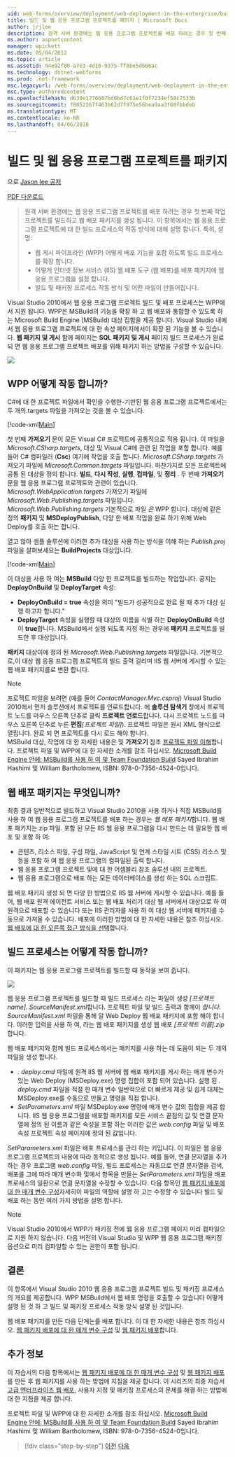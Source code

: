 ```yaml
---
uid: web-forms/overview/deployment/web-deployment-in-the-enterprise/building-and-packaging-web-application-projects
title: 빌드 및 웹 응용 프로그램 프로젝트를 패키지 | Microsoft Docs
author: jrjlee
description: 원격 서버 환경에는 웹 응용 프로그램 프로젝트를 배포 하려는 경우 첫 번째 작업 프로젝트를 빌드하고 웹 배포 팩을 생성 하는 중...
ms.author: aspnetcontent
manager: wpickett
ms.date: 05/04/2012
ms.topic: article
ms.assetid: 94e92f80-a7e3-4d18-9375-ff8be5d666ac
ms.technology: dotnet-webforms
ms.prod: .net-framework
msc.legacyurl: /web-forms/overview/deployment/web-deployment-in-the-enterprise/building-and-packaging-web-application-projects
msc.type: authoredcontent
ms.openlocfilehash: d630e1776607bd0bd7c61e1f0f7234ef58c7533b
ms.sourcegitcommit: f8852267f463b62d7f975e56bea9aa3f68fbbdeb
ms.translationtype: MT
ms.contentlocale: ko-KR
ms.lasthandoff: 04/06/2018
---
```

<a name="building-and-packaging-web-application-projects"></a>빌드 및 웹 응용 프로그램 프로젝트를 패키지
====================
으로 [Jason lee 공저](https://github.com/jrjlee)

[PDF 다운로드](https://msdnshared.blob.core.windows.net/media/MSDNBlogsFS/prod.evol.blogs.msdn.com/CommunityServer.Blogs.Components.WeblogFiles/00/00/00/63/56/8130.DeployingWebAppsInEnterpriseScenarios.pdf)

> 원격 서버 환경에는 웹 응용 프로그램 프로젝트를 배포 하려는 경우 첫 번째 작업 프로젝트를 빌드하고 웹 배포 패키지를 생성 됩니다. 이 항목에서는 웹 응용 프로그램 프로젝트에 대 한 빌드 프로세스의 작동 방식에 대해 설명 합니다. 특히, 설명:
> 
> - 웹 게시 파이프라인 (WPP) 어떻게 배포 기능을 포함 하도록 빌드 프로세스를 확장 합니다.
> - 어떻게 인터넷 정보 서비스 (IIS) 웹 배포 도구 (웹 배포)를 배포 패키지에 웹 응용 프로그램을 설정 합니다.
> - 빌드 및 패키징 프로세스 작동 방식 및 어떤 파일이 만들어집니다.


Visual Studio 2010에서 웹 응용 프로그램 프로젝트 빌드 및 배포 프로세스는 WPP에서 지원 됩니다. WPP은 MSBuild의 기능을 확장 하 고 웹 배포와 통합할 수 있도록 하는 Microsoft Build Engine (MSBuild) 대상 집합을 제공 합니다. Visual Studio 내에서 웹 응용 프로그램 프로젝트에 대 한 속성 페이지에서이 확장 된 기능을 볼 수 있습니다. **웹 패키지 및 게시** 함께 페이지는 **SQL 패키지 및 게시** 페이지 빌드 프로세스가 완료 되 면 웹 응용 프로그램 프로젝트 배포를 위해 패키지 하는 방법을 구성할 수 있습니다.

![](building-and-packaging-web-application-projects/_static/image1.png)

## <a name="how-does-the-wpp-work"></a>WPP 어떻게 작동 합니까?

C#에 대 한 프로젝트 파일에서 확인을 수행한-기반된 웹 응용 프로그램 프로젝트에서는 두 개의.targets 파일을 가져오는 것을 볼 수 있습니다.


[!code-xml[Main](building-and-packaging-web-application-projects/samples/sample1.xml)]


첫 번째 **가져오기** 문이 모든 Visual C# 프로젝트에 공통적으로 적용 됩니다. 이 파일을 *Microsoft.CSharp.targets*, 대상 및 Visual C#에 관련 된 작업을 포함 합니다. 예를 들어 C# 컴파일러 (**Csc**) 여기에 작업을 호출 합니다. *Microsoft.CSharp.targets* 가져오기 파일에 *Microsoft.Common.targets* 파일입니다. 마찬가지로 모든 프로젝트에 공통 된 대상을 정의 합니다. **빌드**, **다시 작성**, **실행**, **컴파일**, 및 **정리** . 두 번째 **가져오기** 문을 웹 응용 프로그램 프로젝트와 관련이 있습니다. *Microsoft.WebApplication.targets* 가져오기 파일에 *Microsoft.Web.Publishing.targets* 파일입니다. *Microsoft.Web.Publishing.targets* 기본적으로 파일 *은* WPP 합니다. 대상에 같은 정의 **패키지** 및 **MSDeployPublish**, 다양 한 배포 작업을 완료 하기 위해 Web Deploy를 호출 하는 합니다.

열고 않아 샘플 솔루션에 이러한 추가 대상을 사용 하는 방식을 이해 하는 *Publish.proj* 파일을 살펴보세요는 **BuildProjects** 대상입니다.


[!code-xml[Main](building-and-packaging-web-application-projects/samples/sample2.xml)]


이 대상을 사용 하 여는 **MSBuild** 다양 한 프로젝트를 빌드하는 작업입니다. 공지는 **DeployOnBuild** 및 **DeployTarget** 속성:

- **DeployOnBuild = true** 속성을 의미 "빌드가 성공적으로 완료 될 때 추가 대상 실행 하고자 합니다."
- **DeployTarget** 속성을 실행할 때 대상의 이름을 식별 하는 **DeployOnBuild** 속성이 **true**합니다. MSBuild에서 실행 되도록 지정 하는 경우에 **패키지** 프로젝트를 빌드한 후 대상입니다.

**패키지** 대상이에 정의 된 *Microsoft.Web.Publishing.targets* 파일입니다. 기본적으로,이 대상 웹 응용 프로그램 프로젝트의 빌드 출력 걸리며 IIS 웹 서버에 게시할 수 있는 웹 배포 패키지를로 변환 합니다.

> [!NOTE]
> 프로젝트 파일을 보려면 (예를 들어 <em>ContactManager.Mvc.csproj</em>) Visual Studio 2010에서 먼저 솔루션에서 프로젝트를 언로드합니다. 에 <strong>솔루션 탐색기</strong> 창에서 프로젝트 노드를 마우스 오른쪽 단추로 클릭 <strong>프로젝트 언로드</strong>합니다. 다시 프로젝트 노드를 마우스 오른쪽 단추로 누른 <strong>편집</strong><em>[프로젝트 파일]</em>). 프로젝트 파일은 원시 XML 형식으로 열립니다. 완료 되 면 프로젝트를 다시 로드 해야 합니다.  
> MSBuild 대상, 작업에 대 한 자세한 내용은 및 <strong>가져오기</strong> 참조 [프로젝트 파일 이해](understanding-the-project-file.md)합니다. 프로젝트 파일 및 WPP에 대 한 자세한 소개를 참조 하십시오. [Microsoft Build Engine 안에: MSBuild를 사용 하 여 및 Team Foundation Build](http://amzn.com/0735645248) Sayed Ibrahim Hashimi 및 William Bartholomew, ISBN: 978-0-7356-4524-0입니다.


## <a name="what-is-a-web-deployment-package"></a>웹 배포 패키지는 무엇입니까?

최종 결과 일반적으로 빌드하고 Visual Studio 2010을 사용 하거나 직접 MSBuild를 사용 하 여 웹 응용 프로그램 프로젝트를 배포 하는 경우는 *웹 배포 패키지*합니다. 웹 배포 패키지는.zip 파일. 포함 된 모든 IIS 웹 응용 프로그램을 다시 만드는 데 필요한 웹 배포 및 포함 하 여:

- 콘텐츠, 리소스 파일, 구성 파일, JavaScript 및 연계 스타일 시트 (CSS) 리소스 및 등을 포함 하 여 웹 응용 프로그램의 컴파일된 출력 합니다.
- 웹 응용 프로그램 프로젝트 및에 대 한 어셈블리 참조 솔루션 내의 프로젝트.
- 웹 응용 프로그램으로 배포 하는 모든 데이터베이스를 생성 하는 SQL 스크립트.

웹 배포 패키지 생성 되 면 다양 한 방법으로 IIS 웹 서버에 게시할 수 있습니다. 예를 들어, 웹 배포 원격 에이전트 서비스 또는 웹 배포 처리기 대상 웹 서버에서 대상으로 하 여 원격으로 배포할 수 있습니다 또는 IIS 관리자를 사용 하 여 대상 웹 서버에 패키지를 수동으로 가져올 수 있습니다. 배포에 이러한 방법에 대 한 자세한 내용은 참조 하십시오. [웹 배포에 대 한 오른쪽 접근 방식을 선택](../configuring-server-environments-for-web-deployment/choosing-the-right-approach-to-web-deployment.md)합니다.

## <a name="how-does-the-build-process-work"></a>빌드 프로세스는 어떻게 작동 합니까?

이 패키지는 웹 응용 프로그램 프로젝트를 빌드할 때 동작을 보여 줍니다.

![](building-and-packaging-web-application-projects/_static/image2.png)

웹 응용 프로그램 프로젝트를 빌드할 때 빌드 프로세스 라는 파일이 생성 *[프로젝트 name]. SourceManifest.xml*합니다. 프로젝트 파일 및 빌드 출력과 함께이 *합니다. SourceManifest.xml* 파일을 통해 알 Web Deploy 웹 배포 패키지에 포함 해야 합니다. 이러한 입력을 사용 하 여, 라는 웹 배포 패키지를 생성 웹 배포 *[프로젝트 이름].zip*합니다.

웹 배포 패키지와 함께 빌드 프로세스에서는 패키지를 사용 하는 데 도움이 되는 두 개의 파일을 생성 합니다.

- *. deploy.cmd* 파일에 원격 IIS 웹 서버에 웹 배포 패키지를 게시 하는 매개 변수가 있는 Web Deploy (MSDeploy.exe) 명령 집합이 포함 되어 있습니다. 실행 된 *. deploy.cmd* 파일을 적절 한 매개 변수 일반적으로 더 빠르게 제공 및 쉽게 대체는 MSDeploy.exe를 수동으로 만들고 명령을 직접 합니다.
- *SetParameters.xml* 파일 MSDeploy.exe 명령에 매개 변수 값의 집합을 제공 합니다. IIS 웹 응용 프로그램을 배포할 패키지를 모든 서비스 끝점의 값 및 연결 문자열에 정의 된 이름과 같은 속성을 포함 하는 이러한 값은 *web.config* 파일 및 배포 속성 프로젝트 속성 페이지에 정의 된 값입니다.

*SetParameters.xml* 파일은 배포 프로세스를 관리 하는 키입니다. 이 파일은 웹 응용 프로그램 프로젝트의 내용에 따라 동적으로 생성 됩니다. 예를 들어, 연결 문자열을 추가 하는 경우 프로그램 *web.config* 파일, 빌드 프로세스는 자동으로 연결 문자열을 검색, 배포를 그에 따라 매개 변수화 및에서 항목을 만들는  *SetParameters.xml* 파일을 배포 프로세스의 일환으로 연결 문자열을 수정할 수 있습니다. 다음 항목인 [웹 패키지 배포에 대 한 매개 변수 구성](configuring-parameters-for-web-package-deployment.md)자세히이 파일의 역할에 설명 하 고는 수정할 수 있습니다 빌드 및 배포 하는 동안 여러 가지 방법을 설명 합니다.

> [!NOTE]
> Visual Studio 2010에서 WPP가 패키징 전에 웹 응용 프로그램 페이지 미리 컴파일으로 지원 하지 않습니다. 다음 버전의 Visual Studio 및 WPP 웹 응용 프로그램 패키징 옵션으로 미리 컴파일할 수 있는 권한이 포함 됩니다.


## <a name="conclusion"></a>결론

이 항목에서 Visual Studio 2010 웹 응용 프로그램 프로젝트 빌드 및 패키징 프로세스의 개요를 제공합니다. WPP MSBuild에서 웹 배포 명령을 호출할 수 있습니다 어떻게 설명 된 것 하 고 빌드 및 패키징 프로세스 작동 방식 설명 된 것입니다.

웹 배포 패키지를 만든 다음 단계는를 배포 합니다. 이 대 한 자세한 내용은 참조 하십시오. [웹 패키지 배포에 대 한 매개 변수 구성](configuring-parameters-for-web-package-deployment.md) 및 [웹 패키지 배포](deploying-web-packages.md)합니다.

## <a name="further-reading"></a>추가 정보

이 자습서의 다음 항목에서는 [웹 패키지 배포에 대 한 매개 변수 구성](configuring-parameters-for-web-package-deployment.md) 및 [웹 패키지 배포](deploying-web-packages.md)를 만든 후 웹 패키지를 사용 하는 방법에 지침을 제공 합니다. 이 시리즈의 최종 자습서 [고급 엔터프라이즈 웹 배포](../advanced-enterprise-web-deployment/advanced-enterprise-web-deployment.md), 사용자 지정 및 패키징 프로세스의 문제를 해결 하는 방법에 대 한 지침을 제공 합니다.

프로젝트 파일 및 WPP에 대 한 자세한 소개를 참조 하십시오. [Microsoft Build Engine 안에: MSBuild를 사용 하 여 및 Team Foundation Build](http://amzn.com/0735645248) Sayed Ibrahim Hashimi 및 William Bartholomew, ISBN: 978-0-7356-4524-0입니다.

> [!div class="step-by-step"]
> [이전](understanding-the-build-process.md)
> [다음](configuring-parameters-for-web-package-deployment.md)
